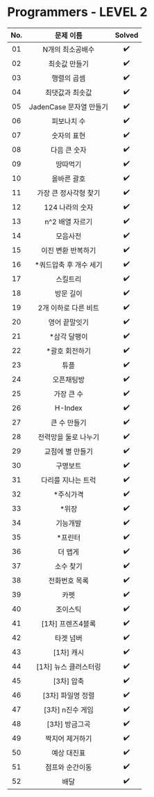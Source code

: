# Programmers - LEVEL 2


|          No.          |        문제 이름         |        Solved         |
| :-----: | :-----: | :-----: |
| 01 | N개의 최소공배수 | ✔️ |
| 02 | 최솟값 만들기 | ✔️ |
| 03 | 행렬의 곱셈 | ✔️ |
| 04 | 최댓값과 최솟값 | ✔️ |
| 05 | JadenCase 문자열 만들기 | ✔️ |
| 06 | 피보나치 수 | ✔️ |
| 07 | 숫자의 표현 | ✔️ |
| 08 | 다음 큰 숫자 | ✔️ |
| 09 | 땅따먹기 | ✔️ |
| 10 | 올바른 괄호 | ✔️ |
| 11 | 가장 큰 정사각형 찾기 | ✔️ |
| 12 | 124 나라의 숫자 | ✔️ |
| 13 | n^2 배열 자르기 | ✔️ |
| 14 | 모음사전 | ✔️ |
| 15 | 이진 변환 반복하기 | ✔️ |
| 16 | *쿼드압축 후 개수 세기 | ✔️ |
| 17 | 스킬트리 | ✔️ |
| 18 | 방문 길이 | ✔️ |
| 19 | 2개 이하로 다른 비트 | ✔️ |
| 20 | 영어 끝말잇기 | ✔️ |
| 21 | *삼각 달팽이 | ✔️ |
| 22 | *괄호 회전하기 | ✔️ |
| 23 | 튜플 | ✔️ |
| 24 | 오픈채팅방 | ✔️ |
| 25 | 가장 큰 수 | ✔️ |
| 26 | H-Index | ✔️ |
| 27 | 큰 수 만들기 | ✔️ |
| 28 | 전력망을 둘로 나누기 | ✔️ |
| 29 | 교점에 별 만들기 | ✔️ |
| 30 | 구명보트 | ✔️ |
| 31 | 다리를 지나는 트럭 | ✔️ |
| 32 | *주식가격 | ✔️ |
| 33 | *위장 | ✔️ |
| 34 | 기능개발 | ✔️ |
| 35 | *프린터 | ✔️ |
| 36 | 더 맵게 | ✔️ |
| 37 | 소수 찾기 | ✔️ |
| 38 | 전화번호 목록 | ✔️ |
| 39 | 카펫 | ✔️ |
| 40 | 조이스틱 | ✔️ |
| 41 | [1차] 프렌즈4블록 | ✔️ |
| 42 | 타겟 넘버 | ✔️ |
| 43 | [1차] 캐시 | ✔️ |
| 44 | [1차] 뉴스 클러스터링 | ✔️ |
| 45 | [3차] 압축 | ✔️ |
| 46 | [3차] 파일명 정렬 | ✔️ |
| 47 | [3차] n진수 게임 | ✔️ |
| 48 | [3차] 방금그곡 | ✔️ |
| 49 | 짝지어 제거하기 | ✔️ |
| 50 | 예상 대진표 | ✔️ |
| 51 | 점프와 순간이동 | ✔️ |
| 52 | 배달 | ✔️ |